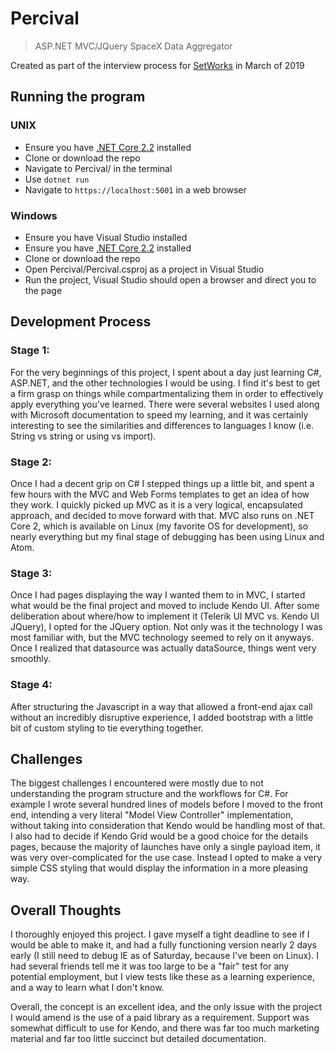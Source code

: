 # Percival
> ASP.NET MVC/JQuery SpaceX Data Aggregator

Created as part of the interview process for [SetWorks](https://set-works.com) in March of 2019

## Running the program

### UNIX
- Ensure you have [.NET Core 2.2][1] installed
- Clone or download the repo
- Navigate to Percival/ in the terminal
- Use `dotnet run`
- Navigate to `https://localhost:5001` in a web browser

### Windows
- Ensure you have Visual Studio installed
- Ensure you have [.NET Core 2.2][1] installed
- Clone or download the repo
- Open Percival/Percival.csproj as a project in Visual Studio
- Run the project, Visual Studio should open a browser and direct you to the page

## Development Process

### Stage 1:
For the very beginnings of this project, I spent about a day just learning C#, ASP.NET, and the other technologies I would be using. I find it's best to get a firm grasp on things while compartmentalizing them in order to effectively apply everything you've learned.
There were several websites I used along with Microsoft documentation to speed my learning, and it was certainly interesting to see the similarities and differences to languages I know (i.e. String vs string or using vs import).
### Stage 2:
Once I had a decent grip on C# I stepped things up a little bit, and spent a few hours with the MVC and Web Forms templates to get an idea of how they work. I quickly picked up MVC as it is a very logical, encapsulated approach, and decided to move forward with that.
MVC also runs on .NET Core 2, which is available on Linux (my favorite OS for development), so nearly everything but my final stage of debugging has been using Linux and Atom.
### Stage 3:
Once I had pages displaying the way I wanted them to in MVC, I started what would be the final project and moved to include Kendo UI. After some deliberation about where/how to implement it (Telerik UI MVC vs. Kendo UI JQuery), I opted for the JQuery option. Not only was it the technology I was most familiar with, but the MVC technology seemed to rely on it anyways.
Once I realized that datasource was actually dataSource, things went very smoothly.
### Stage 4:
After structuring the Javascript in a way that allowed a front-end ajax call without an incredibly disruptive experience, I added bootstrap with a little bit of custom styling to tie everything together.

## Challenges

The biggest challenges I encountered were mostly due to not understanding the program structure and the workflows for C#. For example I wrote several hundred lines of models before I moved to the front end, intending a very literal "Model View Controller" implementation, without taking into consideration that Kendo would be handling most of that.
I also had to decide if Kendo Grid would be a good choice for the details pages, because the majority of launches have only a single payload item, it was very over-complicated for the use case. Instead I opted to make a very simple CSS styling that would display the information in a more pleasing way.

## Overall Thoughts

I thoroughly enjoyed this project. I gave myself a tight deadline to see if I would be able to make it, and had a fully functioning version nearly 2 days early (I still need to debug IE as of Saturday, because I've been on Linux). I had several friends tell me it was too large to be a "fair" test for any potential employment, but I view tests like these as a learning experience, and a way to learn what I don't know.

Overall, the concept is an excellent idea, and the only issue with the project I would amend is the use of a paid library as a requirement. Support was somewhat difficult to use for Kendo, and there was far too much marketing material and far too little succinct but detailed documentation.

[1]: https://dotnet.microsoft.com/download/dotnet-core/2.2

